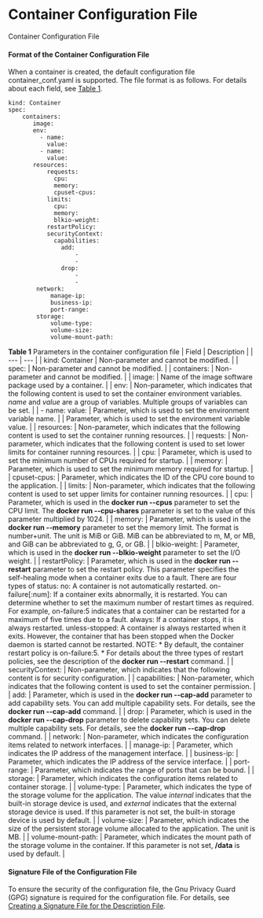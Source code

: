 Container Configuration File
============================

Container Configuration File

#### Format of the Container Configuration File

When a container is created, the default configuration file container\_conf.yaml is supported. The file format is as follows. For details about each field, see [Table 1](#EN-US_TOPIC_0000001564125865__table1764061811243).

```
kind: Container
spec:
    containers:
       image:        
       env:        
         - name:   
           value:  
         - name: 
           value:
       resources:      
           requests:        
             cpu:       
             memory:         
             cpuset-cpus:  
           limits:         
             cpu:        
             memory:       
             blkio-weight:       
           restartPolicy: 
           securityContext:        
             capabilities:        
               add:        
                   - 
                   - 
               drop:        
                   - 
                   - 
        network:
            manage-ip:
            business-ip:
            port-range:
        storage:
            volume-type:
            volume-size:
            volume-mount-path:
```

**Table 1** Parameters in the container configuration file
| Field | Description |
| --- | --- |
| kind: Container | Non-parameter and cannot be modified. |
| spec: | Non-parameter and cannot be modified. |
| containers: | Non-parameter and cannot be modified. |
| image: | Name of the image software package used by a container. |
| env: | Non-parameter, which indicates that the following content is used to set the container environment variables. *name* and *value* are a group of variables. Multiple groups of variables can be set. |
| - name:  value: | Parameter, which is used to set the environment variable name. |
| Parameter, which is used to set the environment variable value. |
| resources: | Non-parameter, which indicates that the following content is used to set the container running resources. |
| requests: | Non-parameter, which indicates that the following content is used to set lower limits for container running resources. |
| cpu: | Parameter, which is used to set the minimum number of CPUs required for startup. |
| memory: | Parameter, which is used to set the minimum memory required for startup. |
| cpuset-cpus: | Parameter, which indicates the ID of the CPU core bound to the application. |
| limits: | Non-parameter, which indicates that the following content is used to set upper limits for container running resources. |
| cpu: | Parameter, which is used in the **docker run --cpus** parameter to set the CPU limit. The **docker run --cpu-shares** parameter is set to the value of this parameter multiplied by 1024. |
| memory: | Parameter, which is used in the **docker run --memory** parameter to set the memory limit. The format is number+unit. The unit is MiB or GiB. MiB can be abbreviated to m, M, or MB, and GiB can be abbreviated to g, G, or GB. |
| blkio-weight: | Parameter, which is used in the **docker run --blkio-weight** parameter to set the I/O weight. |
| restartPolicy: | Parameter, which is used in the **docker run --restart** parameter to set the restart policy. This parameter specifies the self-healing mode when a container exits due to a fault. There are four types of status:  no: A container is not automatically restarted.  on-failure[:num]: If a container exits abnormally, it is restarted. You can determine whether to set the maximum number of restart times as required. For example, on-failure:5 indicates that a container can be restarted for a maximum of five times due to a fault.  always: If a container stops, it is always restarted.  unless-stopped: A container is always restarted when it exits. However, the container that has been stopped when the Docker daemon is started cannot be restarted.  NOTE:   * By default, the container restart policy is on-failure:5. * For details about the three types of restart policies, see the description of the **docker run --restart** command. |
| securityContext: | Non-parameter, which indicates that the following content is for security configuration. |
| capabilities: | Non-parameter, which indicates that the following content is used to set the container permission. |
| add: | Parameter, which is used in the **docker run --cap-add** parameter to add capability sets. You can add multiple capability sets. For details, see the **docker run --cap-add** command. |
| drop: | Parameter, which is used in the **docker run --cap-drop** parameter to delete capability sets. You can delete multiple capability sets. For details, see the **docker run --cap-drop** command. |
| network: | Non-parameter, which indicates the configuration items related to network interfaces. |
| manage-ip: | Parameter, which indicates the IP address of the management interface. |
| business-ip: | Parameter, which indicates the IP address of the service interface. |
| port-range: | Parameter, which indicates the range of ports that can be bound. |
| storage: | Parameter, which indicates the configuration items related to container storage. |
| volume-type: | Parameter, which indicates the type of the storage volume for the application. The value *internal* indicates that the built-in storage device is used, and *external* indicates that the external storage device is used. If this parameter is not set, the built-in storage device is used by default. |
| volume-size: | Parameter, which indicates the size of the persistent storage volume allocated to the application. The unit is MB. |
| volume-mount-path: | Parameter, which indicates the mount path of the storage volume in the container. If this parameter is not set, **/data** is used by default. |



#### Signature File of the Configuration File

To ensure the security of the configuration file, the Gnu Privacy Guard (GPG) signature is required for the configuration file. For details, see [Creating a Signature File for the Description File](vrp_OAS_cfg_0009.html).